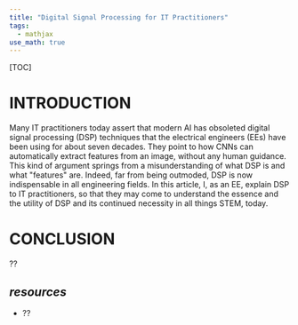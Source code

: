 ```yaml
---
title: "Digital Signal Processing for IT Practitioners"
tags:
  - mathjax
use_math: true
---
```


[TOC]

# INTRODUCTION

Many IT practitioners today assert that modern AI has obsoleted digital signal processing (DSP) techniques that the electrical engineers (EEs) have been using for about seven decades. They point to how CNNs can automatically extract features from an image, without any human guidance. This kind of argument springs from a misunderstanding of what DSP is and what "features" are. Indeed, far from being outmoded, DSP is now indispensable in all engineering fields. In this article, I, as an EE, explain DSP to IT practitioners, so that they may come to understand the essence and the utility of DSP and its continued necessity in all things STEM, today.

# CONCLUSION

??

## *resources*

- ??
